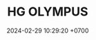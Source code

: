 ---
layout: teamCard
permalink: /team/:title.html
categories: surjohto042024 norteMayo ljmy24 partido1 partido3  partido4 partido5 partido6  partido8 partido9 partido10 partido11 30 LI
maincover: /assets/logos/HGOLYMPUS.png
puntosLJMAYO24: 23
date: 2024-02-29 10:29:20 +0700
title: HG OLYMPUS
tag: johto042024
color: black
puntosLJ202404: 12
grupo: sur
background: '#F16C38'
cover: /assets/backCard.png
team: HG OLYMPUS
ID: HG
pj: 10
pt1: 2
pt2: 2
pt3: 2
pt4: 2
pt5: 3
pt6: 1
pt7: 3
pt8: 3
pt9: 3
pt10: 2
pt11: 0
p1:  HGO
r1: 2
rr1: 1
bg1: bg-info
pp1: S.VANGUARD
p2: SOJ
r2: 1
bg2: bg-info
rr2: 2
pp2: HGO
p3:  HGO
r3: 2
bg3: bg-info
rr3: 1
pp3: HG REGIOS
p4:  HGO
r4: 2
bg4: bg-info
rr4: 1
pp4: ZODIAC
p5:  HGO
r5: 3
rr5: 0
bg5: bg-success
pp5: MBO
p6:  HGO
r6: 1
bg6: bg-warning
rr6: 2
pp6: LASTH BREATH
p7:  DFS RUBY
r7: 0
rr7: 3
bg7: bg-success
pp7: HGO
p8:  HGO
r8: 3
bg8: bg-success
rr8: 0
pp8: NO SMITE
p9:  HGO
r9: 3
rr9: 0
bg9: bg-success
pp9: JAS
p10:  HGO
r10: 2
rr10: 1
bg10: bg-info
pp10: DFS DMD
p11:  HGO
pp11: T. SATISFACTION
info: 30/05/24
hora: '21:20'
r11: 0
rr11: 0
##torneos
rango: ACERO
bg: 
torneo1: 
tps1: 
tb1: 
timg1: 
---
